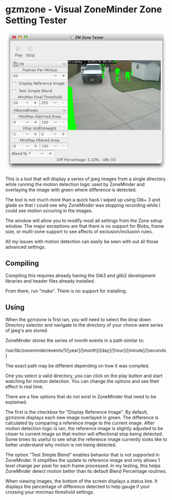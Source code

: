 gzmzone - Visual ZoneMinder Zone Setting Tester
===============================================

![gzmzone image](http://github.com/cbagwell/gzmzone/raw/master/gzmzone-screenshot.png)

This is a tool that will display a series of jpeg images
from a single directory while running the motion detection
logic used by ZoneMinder and overlaying the image with
green where difference is detected.

The tool is not much more than a quick hack I wiped up
using Gtk+ 3 and glade so that I could see why ZoneMinder
was stopping recording while I could see motion occuring
in the images.

The window will allow you to modify most all settings from
the Zone setup window.  The major exceptions are that there
is no support for Blobs, frame size, or multi-zone support
to see affects of exclusion/inclusion rules.

All my issues with motion detection can easily be seen with out
all those advanced settings.

Compiling
---------

Compiling this requires already having the Gtk3 and glib2
development libraries and header files already installed.

From there, run "make".  There is no support for installing.

Using
-----

When the gzmzone is first ran, you will need to select the
drop down Directory selector and navigate to the directory
of your choice were series of jpeg's are stored.

ZoneMinder stores the series of month events  in a path similar to:

/var/lib/zoneminder/events/1/[year]/[month]/[day]/[hour]/[minute]/[seconds]

The exact path may be different depending on how it was compiled.

One you select a valid directory, you can click on the play button and
start watching for motion detection.  You can change the options and
see their effect in real time.

There are a few options that do not exist in ZoneMinder that need
to be explained.

The first is the checkbox for "Display Reference Image".  By default,
gzmzone displays each new image overlayed in green.  The difference
is calculated by comparing a reference image to the current image.
After motion detection logic is ran, the reference image is slightly
adjusted to be closer to current image so that motion will effectional
stop being detected.  Some times its useful to see what the reference
image currently looks like to better understand why motion is not
being detected.

The option "Test Simple Blend" enables behavior that is not
supported in ZoneMinder.  It simplifies the update to reference image
and only allows 1 level change per pixel for each frame processed.
In my testing, this helps ZoneMinder detect motion better than
its default Blend Percentage routines.

When viewing images, the bottom of the screen displays a status
line.  It displays the percentage of difference detected to help
gauge if your crossing your min/max threshold settings.
